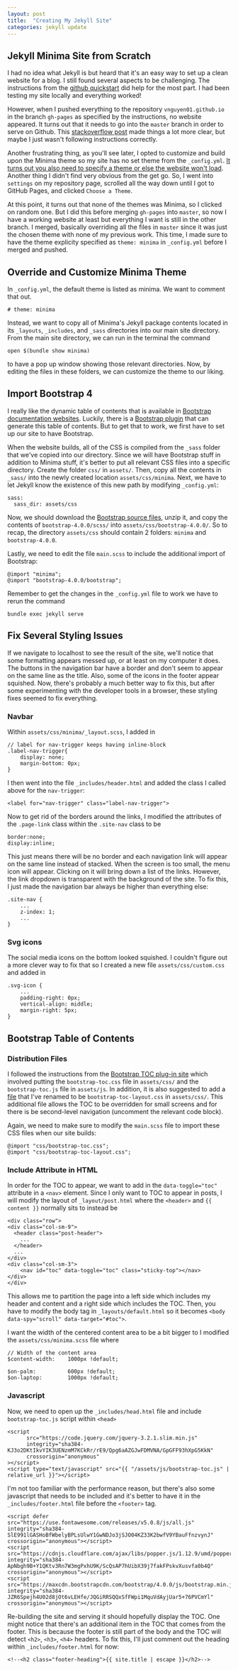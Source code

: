 ```yaml
---
layout: post
title:  "Creating My Jekyll Site"
categories: jekyll update
---
```

## Jekyll Minima Site from Scratch
I had no idea what Jekyll is but heard that it's an easy way to set up a clean website for a blog. I still found several 
aspects to be challenging. The instructions from the 
[github quickstart](https://help.github.com/en/github/working-with-github-pages/creating-a-github-pages-site-with-jekyll) 
did help for the most part. I had been testing my site locally and everything worked!

However, when I pushed everything to the repository `vnguyen01.github.io` in the branch `gh-pages` as specified by the 
instructions, no website appeared. 
It turns out that it needs to go into the `master` branch in order to serve on Github. This [stackoverflow post](https://stackoverflow.com/questions/25559292/github-page-shows-master-branch-not-gh-pages) 
made things a lot more clear, but maybe I just wasn't following instructions correctly.

Another frustrating thing, as you'll see later, I opted to customize and build upon the Minima theme so my site has no 
set theme from the `_config.yml`. [It turns out you also need to specify a theme or else the website won't load](https://github.community/t/page-not-showing-the-theme/10340/4). 
Another thing I didn't find very obvious from the get go. So, I went into `settings` on my repository page, scrolled 
all the way down until I got to GitHub Pages, and clicked `Choose a Theme`. 

At this point, it turns out that none of the themes was Minima, so I clicked on random one. But I did this before merging 
`gh-pages` into `master`, so now I have a working website at least but everything I want is still in the other branch. 
I merged, basically overriding all the files in `master` since it was just the chosen theme with none of my previous work. This time, 
I made sure to have the theme explicity specified as `theme: minima` in `_config.yml` before I merged and pushed.

## Override and Customize Minima Theme
In `_config.yml`, the default theme is listed as minima. We want to comment that out.

```
# theme: minima
```

Instead, we want to copy all of Minima's Jekyll package contents located in its 
`_layouts`, `_includes`, and `_sass` directories into our main site directory. From the main 
site directory, we can run in the terminal the command

```
open $(bundle show minima)
```

to have a pop up window showing those relevant directories. Now, by editing the files in these 
folders, we can customize the theme to our liking.

## Import Bootstrap 4
I really like the dynamic table of contents that is available in 
[Bootstrap documentation websites](https://getbootstrap.com/docs/3.3/css/). Luckily, there is a 
[Bootstrap plugin](https://afeld.github.io/bootstrap-toc/) that can generate this table of contents. But 
to get that to work, we first have to set up our site to have Bootstrap.

When the website builds, all of the CSS is compiled from the `_sass` folder that we've copied into our directory. 
Since we will have Bootstrap stuff in addition to Minima stuff, it's better to put all relevant CSS files into a 
specific directory. Create the folder `css/` in `assets/`. Then, copy all the contents in `_sass/` into the 
newly created location `assets/css/minima`. Next, we have to let Jekyll know the existence of this new path by 
 modifying `_config.yml`:

```
sass:
  sass_dir: assets/css
```

Now, we should download the [Bootstrap source files](https://getbootstrap.com/docs/4.0/getting-started/download/), 
unzip it, and copy the contents of `bootstrap-4.0.0/scss/` into `assets/css/bootstrap-4.0.0/`. So to recap, the directory 
`assets/css` should contain 2 folders: `minima` and `bootstrap-4.0.0`.

Lastly, we need to edit the file `main.scss` to include the additional import of Bootstrap:

```
@import "minima";
@import "bootstrap-4.0.0/bootstrap";
```

Remember to get the changes in the `_config.yml` file to work we have to rerun the command
```
bundle exec jekyll serve
```

## Fix Several Styling Issues
If we navigate to localhost to see the result of the site, we'll notice that some formatting appears 
messed up, or at least on my computer it does. The buttons in the navigation bar have a border and don't 
seem to appear on the same line as the title. Also, some of the icons in the footer appear squished. Now, there's probably a much better way to fix this, but after some experimenting with the developer tools in 
a browser, these styling fixes seemed to fix everything.

### Navbar
Within `assets/css/minima/_layout.scss`, I added in

```
// label for nav-trigger keeps having inline-block
.label-nav-trigger{
    display: none;
    margin-bottom: 0px;
}
```

I then went into the file `_includes/header.html` and added the class I called above for the `nav-trigger`:
```
<label for="nav-trigger" class="label-nav-trigger">
```

Now to get rid of the borders around the links, I modified the attributes of the `.page-link` class within the 
`.site-nav` class to be

```
border:none;
display:inline;
```

This just means there will be no border and each navigation link will appear on the same line instead of stacked. When the 
screen is too small, the menu icon will appear. Clicking on it will bring down a list of the links. However, the link dropdown is 
transparent with the background of the site. To fix this, I just made the navigation bar always be higher than everything else:

```
.site-nav {
    ...
    z-index: 1;
    ...
}
```

### Svg icons
The social media icons on the bottom looked squished. I couldn't figure out a more clever way to fix that 
so I created a new file `assets/css/custom.css` and added in

```
.svg-icon {
    ...
    padding-right: 0px;
    vertical-align: middle;
    margin-right: 5px;
}
```

## Bootstrap Table of Contents
### Distribution Files
I followed the instructions from the [Bootstrap TOC plug-in site](https://afeld.github.io/bootstrap-toc/) which involved 
putting the `bootstrap-toc.css` file in `assets/css/` and the `bootstrap-toc.js` file in `assets/js`. In addition, it is 
also suggested to add a [file](https://github.com/afeld/bootstrap-toc/blob/gh-pages/_includes/layout.css) that I've renamed 
to be `bootstrap-toc-layout.css` in `assets/css/`. This additional file allows the TOC to be overridden for small screens 
and for there is be second-level navigation (uncomment the relevant code block).

Again, we need to make sure to modify the `main.scss` file to import these CSS files when our site builds:

```
@import "css/bootstrap-toc.css";
@import "css/bootstrap-toc-layout.css";
```
### Include Attribute in HTML
In order for the TOC to appear, we want to add in the `data-toggle="toc"` attribute in a `<nav>` element. Since I only 
want to TOC to appear in posts, I will modify the layout of `_layout/post.html` where the `<header>` and `{{ content }}` 
normally sits to instead be

```
<div class="row">
<div class="col-sm-9">
  <header class="post-header">
    ...
  </header>
  ...
</div>
<div class="col-sm-3">
    <nav id="toc" data-toggle="toc" class="sticky-top"></nav>
</div>
</div>
```

This allows me to partition the page into a left side which includes my header and content and a right side which 
includes the TOC. Then, you have to modify the body tag in `_layouts/default.html` so it becomes 
`<body data-spy="scroll" data-target="#toc">`.

I want the width of the centered content area to be a bit bigger to I modified the `assets/css/minima.scss` file where
```
// Width of the content area
$content-width:    1000px !default;

$on-palm:          600px !default;
$on-laptop:        1000px !default;
```
### Javascript
Now, we need to open up the `_includes/head.html` file and include `bootstrap-toc.js` script within `<head>`

```
<script
      src="https://code.jquery.com/jquery-3.2.1.slim.min.js"
      integrity="sha384-KJ3o2DKtIkvYIK3UENzmM7KCkRr/rE9/Qpg6aAZGJwFDMVNA/GpGFF93hXpG5KkN"
      crossorigin="anonymous"
></script>
<script type="text/javascript" src="{{ "/assets/js/bootstrap-toc.js" | relative_url }}"></script>
```

I'm not too familiar with the performance reason, but there's also some javascript that needs to be included and it's 
better to have it in the `_includes/footer.html` file before the `<footer>` tag. 

 ```
<script defer src="https://use.fontawesome.com/releases/v5.0.8/js/all.js" integrity="sha384-SlE991lGASHoBfWbelyBPLsUlwY1GwNDJo3jSJO04KZ33K2bwfV9YBauFfnzvynJ" crossorigin="anonymous"></script>
<script src="https://cdnjs.cloudflare.com/ajax/libs/popper.js/1.12.9/umd/popper.min.js" integrity="sha384-ApNbgh9B+Y1QKtv3Rn7W3mgPxhU9K/ScQsAP7hUibX39j7fakFPskvXusvfa0b4Q" crossorigin="anonymous"></script>
<script src="https://maxcdn.bootstrapcdn.com/bootstrap/4.0.0/js/bootstrap.min.js" integrity="sha384-JZR6Spejh4U02d8jOt6vLEHfe/JQGiRRSQQxSfFWpi1MquVdAyjUar5+76PVCmYl" crossorigin="anonymous"></script>
```

Re-building the site and serving it should hopefully display the TOC. One might notice that there's an additional item 
in the TOC that comes from the footer. This is because the footer is still part of the body and the TOC will detect 
`<h2>`, `<h3>`, `<h4>` headers. To fix this, I'll just comment out the heading within `_includes/footer.html` for now:

```
<!--<h2 class="footer-heading">{{ site.title | escape }}</h2>-->
```
